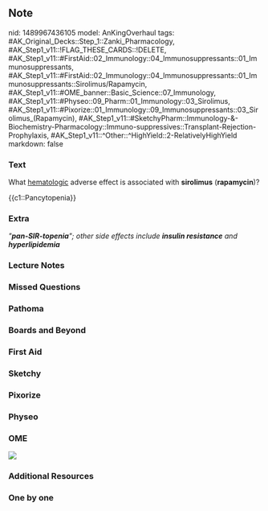## Note
nid: 1489967436105
model: AnKingOverhaul
tags: #AK_Original_Decks::Step_1::Zanki_Pharmacology, #AK_Step1_v11::!FLAG_THESE_CARDS::!DELETE, #AK_Step1_v11::#FirstAid::02_Immunology::04_Immunosuppressants::01_Immunosuppressants, #AK_Step1_v11::#FirstAid::02_Immunology::04_Immunosuppressants::01_Immunosuppressants::Sirolimus/Rapamycin, #AK_Step1_v11::#OME_banner::Basic_Science::07_Immunology, #AK_Step1_v11::#Physeo::09_Pharm::01_Immunology::03_Sirolimus, #AK_Step1_v11::#Pixorize::01_Immunology::09_Immunosuppressants::03_Sirolimus_(Rapamycin), #AK_Step1_v11::#SketchyPharm::Immunology-&-Biochemistry-Pharmacology::Immuno-suppressives::Transplant-Rejection-Prophylaxis, #AK_Step1_v11::^Other::^HighYield::2-RelativelyHighYield
markdown: false

### Text
What <u>hematologic</u> adverse effect is associated with
<b>sirolimus</b> (<b>rapamycin</b>)?
<div>
  {{c1::Pancytopenia}}
</div>

### Extra
<i>"</i><b style="font-style: italic;">pan-SIR-topenia</b><i>";
other side effects include</i> <b style=
"font-style: italic;">insulin resistance</b> <i>and</i> <b style=
"font-style: italic;">hyperlipidemia</b>

### Lecture Notes


### Missed Questions


### Pathoma


### Boards and Beyond


### First Aid


### Sketchy


### Pixorize


### Physeo


### OME
<div class="ome-widget">
  <a href=
  "https://onlinemeded.org/spa/immunology?ref=anki"><img src=
  "_OME_AnkiFlashcards_Topic_4.png"></a>
</div>

### Additional Resources


### One by one

